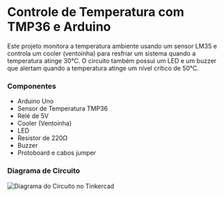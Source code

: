# Controle de Temperatura com TMP36 e Arduino
Este projeto monitora a temperatura ambiente usando um sensor LM35 e controla um cooler (ventoinha) para resfriar um sistema quando a temperatura atinge 30°C. O circuito também possui um LED e um buzzer que alertam quando a temperatura atinge um nível crítico de 50°C.

### Componentes
- Arduino Uno
- Sensor de Temperatura TMP36
- Relé de 5V
- Cooler (Ventoinha)
- LED
- Resistor de 220Ω
- Buzzer
- Protoboard e cabos jumper

### Diagrama de Circuito
![Diagrama do Circuito no Tinkercad](circuito.png)


  
